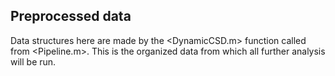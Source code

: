 ## Preprocessed data

Data structures here are made by the <DynamicCSD.m> function called from <Pipeline.m>. This is the organized data from which all further analysis will be run.
